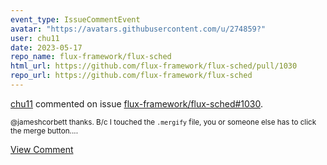 ```yaml
---
event_type: IssueCommentEvent
avatar: "https://avatars.githubusercontent.com/u/274859?"
user: chu11
date: 2023-05-17
repo_name: flux-framework/flux-sched
html_url: https://github.com/flux-framework/flux-sched/pull/1030
repo_url: https://github.com/flux-framework/flux-sched
---
```


<a href='https://github.com/chu11' target='_blank'>chu11</a> commented on issue <a href='https://github.com/flux-framework/flux-sched/pull/1030' target='_blank'>flux-framework/flux-sched#1030</a>.

<small>@jameshcorbett thanks.  B/c I touched the `.mergify` file, you or someone else has to click the merge button....</small>

<a href='https://github.com/flux-framework/flux-sched/pull/1030' target='_blank'>View Comment</a>